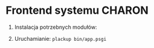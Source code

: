 Frontend systemu CHARON
=======================

1. Instalacja potrzebnych modułów:

2. Uruchamianie:
   `plackup bin/app.psgi`
